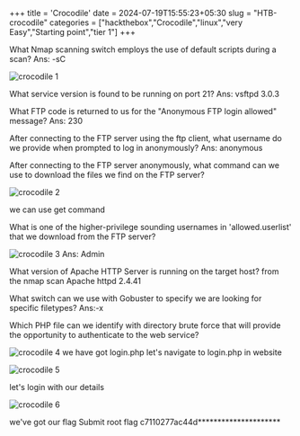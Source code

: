 +++
title = 'Crocodile'
date = 2024-07-19T15:55:23+05:30
slug = "HTB-crocodile"
categories = ["hackthebox","Crocodile","linux","very Easy","Starting point","tier 1"]
+++


What Nmap scanning switch employs the use of default scripts during a scan?
Ans: -sC

![crocodile 1](https://dl.dropbox.com/scl/fi/ulqn1alfy4xxapy4vx2eh/Pasted-image-20240531124729.png?rlkey=ig2ogybxtjw474kqt8btgstdi&st=h63tl26d&dl=0)

What service version is found to be running on port 21?
Ans: vsftpd 3.0.3

What FTP code is returned to us for the "Anonymous FTP login allowed" message?
Ans: 230

After connecting to the FTP server using the ftp client, what username do we provide when prompted to log in anonymously?
Ans: anonymous

After connecting to the FTP server anonymously, what command can we use to download the files we find on the FTP server?

![crocodile 2](https://dl.dropbox.com/scl/fi/zcrhwpeq75uztelq300f2/Pasted-image-20240531125348.png?rlkey=3hrih52p5hrth1731st1fa883&st=llf2riwz&dl=0)

we can use get command

What is one of the higher-privilege sounding usernames in 'allowed.userlist' that we download from the FTP server?

![crocodile 3](https://dl.dropbox.com/scl/fi/bwjlo1d8fe3xdhh0qw9cq/Pasted-image-20240531125707.png?rlkey=pyp5l5j7oazecukoefduwdhss&st=fslhe3cf&dl=0)
Ans: Admin

What version of Apache HTTP Server is running on the target host?
from the nmap scan
Apache httpd 2.4.41

What switch can we use with Gobuster to specify we are looking for specific filetypes?
Ans:-x

Which PHP file can we identify with directory brute force that will provide the opportunity to authenticate to the web service?

![crocodile 4](https://dl.dropbox.com/scl/fi/k73k70kf5a6jsb7nt2xkw/Pasted-image-20240531130728.png?rlkey=1m8doxncujn4j1tzfp0ufq9us&st=mybv7caz&dl=0)
we have got login.php let's navigate to login.php in website



![crocodile 5](https://dl.dropbox.com/scl/fi/i3buwtpybr9mittjhsmrz/Pasted-image-20240531131114.png?rlkey=lmjh9uzitg0wn06zlttokm872&st=u6e2aciu&dl=0)

let's login with our details

![crocodile 6](https://dl.dropbox.com/scl/fi/pik319289q484bid3n2og/Pasted-image-20240531131034.png?rlkey=xnyhju3s1uz8gfw7ggse35i28&st=0m3ehe7y&dl=0)

we've got our flag 
Submit root flag
c7110277ac44d*********************